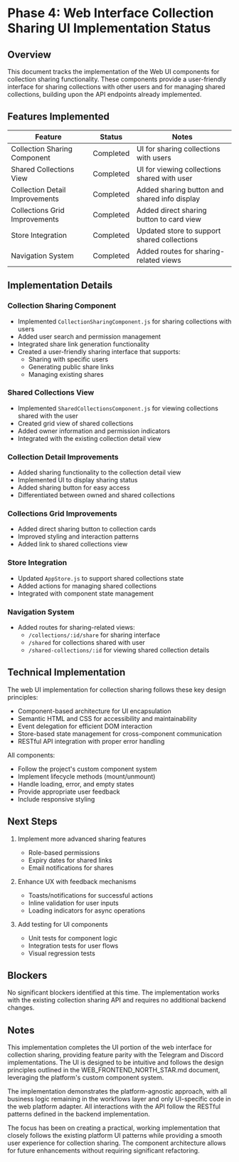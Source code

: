 # Phase 4: Web Interface Collection Sharing UI Implementation Status

## Overview

This document tracks the implementation of the Web UI components for collection sharing functionality. These components provide a user-friendly interface for sharing collections with other users and for managing shared collections, building upon the API endpoints already implemented.

## Features Implemented

| Feature                         | Status    | Notes                                       |
|---------------------------------|-----------|---------------------------------------------|
| Collection Sharing Component    | Completed | UI for sharing collections with users       |
| Shared Collections View         | Completed | UI for viewing collections shared with user |
| Collection Detail Improvements  | Completed | Added sharing button and shared info display|
| Collections Grid Improvements   | Completed | Added direct sharing button to card view    |
| Store Integration               | Completed | Updated store to support shared collections |
| Navigation System               | Completed | Added routes for sharing-related views      |

## Implementation Details

### Collection Sharing Component
- Implemented `CollectionSharingComponent.js` for sharing collections with users
- Added user search and permission management
- Integrated share link generation functionality
- Created a user-friendly sharing interface that supports:
  - Sharing with specific users
  - Generating public share links
  - Managing existing shares

### Shared Collections View
- Implemented `SharedCollectionsComponent.js` for viewing collections shared with the user
- Created grid view of shared collections
- Added owner information and permission indicators
- Integrated with the existing collection detail view

### Collection Detail Improvements
- Added sharing functionality to the collection detail view
- Implemented UI to display sharing status
- Added sharing button for easy access
- Differentiated between owned and shared collections

### Collections Grid Improvements
- Added direct sharing button to collection cards
- Improved styling and interaction patterns
- Added link to shared collections view

### Store Integration
- Updated `AppStore.js` to support shared collections state
- Added actions for managing shared collections
- Integrated with component state management

### Navigation System
- Added routes for sharing-related views:
  - `/collections/:id/share` for sharing interface
  - `/shared` for collections shared with user
  - `/shared-collections/:id` for viewing shared collection details

## Technical Implementation

The web UI implementation for collection sharing follows these key design principles:
- Component-based architecture for UI encapsulation
- Semantic HTML and CSS for accessibility and maintainability
- Event delegation for efficient DOM interaction
- Store-based state management for cross-component communication
- RESTful API integration with proper error handling

All components:
- Follow the project's custom component system
- Implement lifecycle methods (mount/unmount)
- Handle loading, error, and empty states
- Provide appropriate user feedback
- Include responsive styling

## Next Steps

1. Implement more advanced sharing features
   - Role-based permissions
   - Expiry dates for shared links
   - Email notifications for shares

2. Enhance UX with feedback mechanisms
   - Toasts/notifications for successful actions
   - Inline validation for user inputs
   - Loading indicators for async operations

3. Add testing for UI components
   - Unit tests for component logic
   - Integration tests for user flows
   - Visual regression tests

## Blockers

No significant blockers identified at this time. The implementation works with the existing collection sharing API and requires no additional backend changes.

## Notes

This implementation completes the UI portion of the web interface for collection sharing, providing feature parity with the Telegram and Discord implementations. The UI is designed to be intuitive and follows the design principles outlined in the WEB_FRONTEND_NORTH_STAR.md document, leveraging the platform's custom component system.

The implementation demonstrates the platform-agnostic approach, with all business logic remaining in the workflows layer and only UI-specific code in the web platform adapter. All interactions with the API follow the RESTful patterns defined in the backend implementation.

The focus has been on creating a practical, working implementation that closely follows the existing platform UI patterns while providing a smooth user experience for collection sharing. The component architecture allows for future enhancements without requiring significant refactoring. 